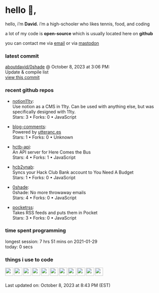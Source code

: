 <h1>hello 👋,</h1>
<p>hello, i’m <b>David.</b> i’m a high-schooler who likes tennis, food, and coding</p>
<p>a lot of my code is <strong>open-source</strong> which is usually located here on <strong>github</strong></p>
<p>you can contact me via <a href="mailto:aboutdavid@protonmail.com">email</a> or via <a href="https://social.dino.icu/@david">mastodon</a></p>
<h3>latest commit</h3>
<p><a href="https://github.com/aboutdavid/0shade">aboutdavid/0shade</a> @ October 8, 2023 at 3:06 PM:<br>
Update &amp; compile list<br>
<a href="https://github.com/aboutdavid/0shade/commit/5027e99f4d51405be4bb2c46aaf2e62e9dc71ac2">view this commit</a></p>
<h3>recent github repos</h3>
<ul>
<li>
<p><a href="https://github.com/aboutdavid/notion11ty">notion11ty</a>:<br>
Use notion as a CMS in 11ty. Can be used with anything else, but was specifically designed with 11ty. <br>
Stars: 3 • Forks: 0 • JavaScript</p>
</li>
<li>
<p><a href="https://github.com/aboutdavid/blog-comments">blog-comments</a>:<br>
Powered by <a href="http://utteranc.es">utteranc.es</a><br>
Stars: 1 • Forks: 0 • Unknown</p>
</li>
<li>
<p><a href="https://github.com/aboutdavid/hctb-api">hctb-api</a>:<br>
An API server for Here Comes the Bus<br>
Stars: 4 • Forks: 1 • JavaScript</p>
</li>
<li>
<p><a href="https://github.com/aboutdavid/hcb2ynab">hcb2ynab</a>:<br>
Syncs your Hack Club Bank account to You Need A Budget<br>
Stars: 1 • Forks: 0 • JavaScript</p>
</li>
<li>
<p><a href="https://github.com/aboutdavid/0shade">0shade</a>:<br>
0shade: No more throwaway emails<br>
Stars: 4 • Forks: 0 • JavaScript</p>
</li>
<li>
<p><a href="https://github.com/aboutdavid/pocketrss">pocketrss</a>:<br>
Takes RSS feeds and puts them in Pocket<br>
Stars: 3 • Forks: 0 • JavaScript</p>
</li>
</ul>
<h3>time spent programming</h3>
<p>longest session: 7 hrs 51 mins on 2021-01-29<br>
today: 0 secs</p>
<h3>things i use to code</h3>
<img src="https://cdn.glitch.com/17eaef8d-c248-49b5-81da-45e23cdc0b12%2Ficons8-html-5-48.png?v=1605844408246" align="left" width="26px">
<img src="https://cdn.glitch.com/17eaef8d-c248-49b5-81da-45e23cdc0b12%2Ficons8-css3-48.png?v=1605844427037" align="left" width="26px">
<img src="https://cdn.glitch.com/17eaef8d-c248-49b5-81da-45e23cdc0b12%2Ficons8-javascript-48.png?v=1605844445485" align="left" width="26px">
<img src="https://cdn.glitch.com/17eaef8d-c248-49b5-81da-45e23cdc0b12%2Ficons8-nodejs-48.png?v=1605830531481" align="left" width="26px">
<img src="https://cdn.glitch.com/17eaef8d-c248-49b5-81da-45e23cdc0b12%2Ficons8-php-logo-16.png?v=1605839056865" align="left" width="26px">
<img src="https://cdn.glitch.com/17eaef8d-c248-49b5-81da-45e23cdc0b12%2Ficons8-sass-48.png?v=1605883230100" align="left" width="26px">
<img src="https://cdn.glitch.com/17eaef8d-c248-49b5-81da-45e23cdc0b12%2Ficons8-github-48.png?v=1605883284150" align="left" width="26px">
<img src="https://cdn.glitch.com/17eaef8d-c248-49b5-81da-45e23cdc0b12%2Ficons8-git-48.png?v=1605883264836" align="left" width="26px">
<img src="https://cdn.glitch.com/17eaef8d-c248-49b5-81da-45e23cdc0b12%2Ficons8-gitlab-48.png?v=1605883246676" align="left" width="26px">
<img src="https://cdn.glitch.com/17eaef8d-c248-49b5-81da-45e23cdc0b12%2Ficons8-npm-48.png?v=1605883300587" align="left" width="26px">
<img src="https://cdn.glitch.global/2c4aeca6-bdf6-455e-ac76-4eeb4a408fa4/icons8-visual-studio-code-2019-48.png?v=1643856601617" align="left" width="26px">
<br><br>
<p>Last updated on: October 8, 2023 at 8:43 PM (EST)</p>
